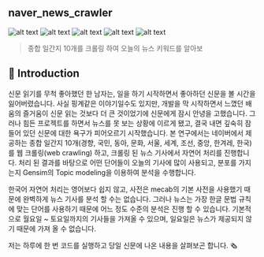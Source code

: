 naver_news_crawler
---------------------
![alt text](https://img.shields.io/badge/Python-3.7-red.svg)
![alt text](https://img.shields.io/badge/LDA-Topic%20Modeling-brightgreen.svg)
![alt text](https://img.shields.io/badge/Crawler-News-yellowgreen.svg)
![alt text](https://img.shields.io/badge/results-report-blue.svg)
![alt text](https://img.shields.io/badge/data-web-orange.svg)


> 종합 일간지 10개를 크롤링 하여 오늘의 뉴스 키워드를 알아보

:newspaper: Introduction
----------------------------

신문 읽기를 무척 좋아했던 한 남자는, 일을 하기 시작하면서 좋아하던 신문을 볼 시간을 잃어버렸습니다.
사실 핑계같은 이야기일수도 있지만, 개발을 막 시작하면서 느꼈던 배움의 즐거움이 신문 읽는 것보다 더 큰 것이었기에 신문에게 잠시 안녕을 고했습니다.
그러나 힘든 프로젝트를 하면서 뉴스를 못 보는 상황에 이르게 됐고, 결국 내면 깊숙히 잠들어 있던 신문에 대한 욕구가 피어오르기 시작했습니다.
본 연구에서는 네이버에서 제공하는 종합 일간지 10개(경향, 국민, 동아, 문화, 서울, 세계, 조선, 중앙, 한겨레, 한국)를 웹 크롤링(web crawling) 하고,
크롤링 된 뉴스 기사에서 자연어 처리를 진행합니다. 처리 된 결과를 바탕으로 어떤 단어들이 오늘의 기사에 많이 사용되고, 분포를 가지는지 Gensim의 Topic modeling을
이용하여 분석을 수행합니다.

한국어 자연어 처리는 영어보다 쉽지 않고, 사전은 mecab의 기본 사전을 사용했기 때문에 완벽하게 뉴스 기사를 분석 할 수는 없습니다. 그러나 뉴스는
가장 한글 문법 규칙에 맞는 단어를 사용하기 때문에 어느 정도 수준의 분석은 진행 할 수 있습니다.
기본적으로 월요일 ~ 토요일까지의 기사들을 가져올 수 있으며, 일요일은 뉴스가 제공되지 않기 때문에 가져 올 수 없습니다.

저는 하루에 한 번 코드를 실행하고 당일 신문에 나온 내용을 살펴보곤 합니다. :newspaper_roll:



